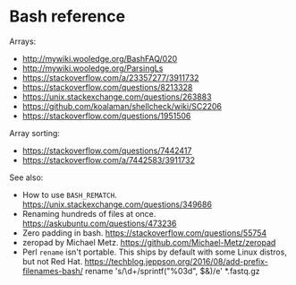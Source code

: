 # Bash reference

Arrays:
- http://mywiki.wooledge.org/BashFAQ/020
- http://mywiki.wooledge.org/ParsingLs
- https://stackoverflow.com/a/23357277/3911732
- https://stackoverflow.com/questions/8213328
- https://unix.stackexchange.com/questions/263883
- https://github.com/koalaman/shellcheck/wiki/SC2206
- https://stackoverflow.com/questions/1951506

Array sorting:
- https://stackoverflow.com/questions/7442417
- https://stackoverflow.com/a/7442583/3911732

See also:
- How to use `BASH_REMATCH`.
  https://unix.stackexchange.com/questions/349686
- Renaming hundreds of files at once.
  https://askubuntu.com/questions/473236
- Zero padding in bash.
  https://stackoverflow.com/questions/55754
- zeropad by Michael Metz.
  https://github.com/Michael-Metz/zeropad
- Perl `rename` isn't portable.
  This ships by default with some Linux distros, but not Red Hat.
  https://techblog.jeppson.org/2016/08/add-prefix-filenames-bash/
  rename 's/\d+/sprintf("%03d", $&)/e' *.fastq.gz
